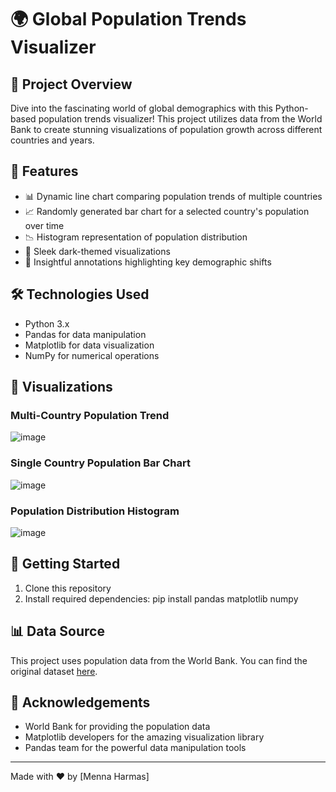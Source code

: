 # 🌍 Global Population Trends Visualizer

## 🚀 Project Overview

Dive into the fascinating world of global demographics with this Python-based population trends visualizer! This project utilizes data from the World Bank to create stunning visualizations of population growth across different countries and years.

## 🌟 Features

- 📊 Dynamic line chart comparing population trends of multiple countries
- 📈 Randomly generated bar chart for a selected country's population over time
- 📉 Histogram representation of population distribution
- 🎨 Sleek dark-themed visualizations
- 📝 Insightful annotations highlighting key demographic shifts

## 🛠️ Technologies Used

- Python 3.x
- Pandas for data manipulation
- Matplotlib for data visualization
- NumPy for numerical operations

## 📸 Visualizations

### Multi-Country Population Trend
![image](https://github.com/Menna-Harmas/PRODIGY_DS_01/assets/125162589/a7bbd893-dfef-4489-b28d-11fdeab93c81)


### Single Country Population Bar Chart
![image](https://github.com/Menna-Harmas/PRODIGY_DS_01/assets/125162589/0b68e73d-6504-4d74-a43a-f5a107285dbf)


### Population Distribution Histogram
![image](https://github.com/Menna-Harmas/PRODIGY_DS_01/assets/125162589/1c27e99c-3ea5-4584-ad93-92db48f96580)


## 🚀 Getting Started

1. Clone this repository
2. Install required dependencies: pip install pandas matplotlib numpy

## 📊 Data Source

This project uses population data from the World Bank. You can find the original dataset [here](https://lnkd.in/dbWjRzn5).

## 🙏 Acknowledgements

- World Bank for providing the population data
- Matplotlib developers for the amazing visualization library
- Pandas team for the powerful data manipulation tools

---

Made with ❤️ by [Menna Harmas]
